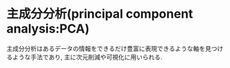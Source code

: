 # 主成分分析(principal component analysis:PCA)
主成分分析はあるデータの情報をできるだけ豊富に表現できるような軸を見つけるような手法であり, 主に次元削減や可視化に用いられる.

